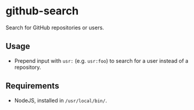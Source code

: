 # github-search

Search for GitHub repositories or users.

## Usage

- Prepend input with `usr:` (e.g. `usr:foo`) to search for a user instead of a repository.

## Requirements

- NodeJS, installed in `/usr/local/bin/`.

